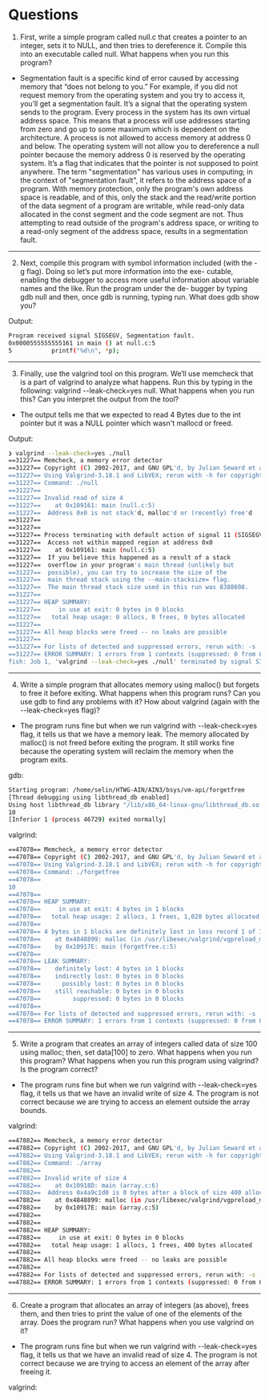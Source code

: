 # Questions

1. First, write a simple program called null.c that creates a pointer
   to an integer, sets it to NULL, and then tries to dereference it. 
   Compile this into an executable called null. What happens when you
   run this program?

- Segmentation fault is a specific kind of error caused by accessing memory that “does not belong to you.” 
  For example, if you did not request memory from the operating system and you try to access it, you’ll get 
  a segmentation fault. It’s a signal that the operating system sends to the program. Every process in the 
  system has its own virtual address space. This means that a process will use addresses starting from zero 
  and go up to some maximum which is dependent on the architecture. A process is not allowed to access memory 
  at address 0 and below. The operating system will not allow you to dereference a null pointer because the 
  memory address 0 is reserved by the operating system. It’s a flag that indicates that the pointer is not 
  supposed to point anywhere. The term "segmentation" has various uses in computing; in the context of 
  "segmentation fault", it refers to the address space of a program. With memory protection, only the program's 
  own address space is readable, and of this, only the stack and the read/write portion of the data segment of 
  a program are writable, while read-only data allocated in the const segment and the code segment are not. 
  Thus attempting to read outside of the program's address space, or writing to a read-only segment of the 
  address space, results in a segmentation fault.
-------------------------------------

2. Next, compile this program with symbol information included (with
   the -g flag). Doing so let’s put more information into the exe-
   cutable, enabling the debugger to access more useful information
   about variable names and the like. Run the program under the de-
   bugger by typing gdb null and then, once gdb is running, typing
   run. What does gdb show you?

Output:
```sh
Program received signal SIGSEGV, Segmentation fault.
0x0000555555555161 in main () at null.c:5
5           printf("%d\n", *p);
```
-----------------------------------

3. Finally, use the valgrind tool on this program. We’ll use memcheck
   that is a part of valgrind to analyze what happens. Run this by
   typing in the following: valgrind --leak-check=yes null.
   What happens when you run this? Can you interpret the output
   from the tool?

- The output tells me that we expected to read 4 Bytes due to the 
  int pointer but it was a NULL pointer which wasn't mallocd or freed.

Output:
```sh
❯ valgrind --leak-check=yes ./null
==31227== Memcheck, a memory error detector
==31227== Copyright (C) 2002-2017, and GNU GPL'd, by Julian Seward et al.
==31227== Using Valgrind-3.18.1 and LibVEX; rerun with -h for copyright info
==31227== Command: ./null
==31227== 
==31227== Invalid read of size 4
==31227==    at 0x109161: main (null.c:5)
==31227==  Address 0x0 is not stack'd, malloc'd or (recently) free'd
==31227== 
==31227== 
==31227== Process terminating with default action of signal 11 (SIGSEGV)
==31227==  Access not within mapped region at address 0x0
==31227==    at 0x109161: main (null.c:5)
==31227==  If you believe this happened as a result of a stack
==31227==  overflow in your program's main thread (unlikely but
==31227==  possible), you can try to increase the size of the
==31227==  main thread stack using the --main-stacksize= flag.
==31227==  The main thread stack size used in this run was 8388608.
==31227== 
==31227== HEAP SUMMARY:
==31227==     in use at exit: 0 bytes in 0 blocks
==31227==   total heap usage: 0 allocs, 0 frees, 0 bytes allocated
==31227== 
==31227== All heap blocks were freed -- no leaks are possible
==31227== 
==31227== For lists of detected and suppressed errors, rerun with: -s
==31227== ERROR SUMMARY: 1 errors from 1 contexts (suppressed: 0 from 0)
fish: Job 1, 'valgrind --leak-check=yes ./null' terminated by signal SIGSEGV (Address boundary error)
```
-----------------------------------

4. Write a simple program that allocates memory using malloc() but
   forgets to free it before exiting. What happens when this program
   runs? Can you use gdb to find any problems with it? How about
   valgrind (again with the --leak-check=yes flag)?

- The program runs fine but when we run valgrind with --leak-check=yes flag, it tells us that we have a memory leak. 
  The memory allocated by malloc() is not freed before exiting the program.
  It still works fine because the operating system will reclaim the memory when the program exits.

gdb:
```sh
Starting program: /home/selin/HTWG-AIN/AIN3/bsys/vm-api/forgetfree 
[Thread debugging using libthread_db enabled]
Using host libthread_db library "/lib/x86_64-linux-gnu/libthread_db.so.1".
10
[Inferior 1 (process 46729) exited normally]
```
valgrind:
```sh
==47078== Memcheck, a memory error detector
==47078== Copyright (C) 2002-2017, and GNU GPL'd, by Julian Seward et al.
==47078== Using Valgrind-3.18.1 and LibVEX; rerun with -h for copyright info
==47078== Command: ./forgetfree
==47078== 
10
==47078== 
==47078== HEAP SUMMARY:
==47078==     in use at exit: 4 bytes in 1 blocks
==47078==   total heap usage: 2 allocs, 1 frees, 1,028 bytes allocated
==47078== 
==47078== 4 bytes in 1 blocks are definitely lost in loss record 1 of 1
==47078==    at 0x4848899: malloc (in /usr/libexec/valgrind/vgpreload_memcheck-amd64-linux.so)
==47078==    by 0x10917E: main (forgetfree.c:5)
==47078== 
==47078== LEAK SUMMARY:
==47078==    definitely lost: 4 bytes in 1 blocks
==47078==    indirectly lost: 0 bytes in 0 blocks
==47078==      possibly lost: 0 bytes in 0 blocks
==47078==    still reachable: 0 bytes in 0 blocks
==47078==         suppressed: 0 bytes in 0 blocks
==47078== 
==47078== For lists of detected and suppressed errors, rerun with: -s
==47078== ERROR SUMMARY: 1 errors from 1 contexts (suppressed: 0 from 0)
```
-----------------------------------

5. Write a program that creates an array of integers called data of size
   100 using malloc; then, set data[100] to zero. What happens
   when you run this program? What happens when you run this
   program using valgrind? Is the program correct?

- The program runs fine but when we run valgrind with --leak-check=yes flag, it tells us that we have an invalid write of size 4. 
  The program is not correct because we are trying to access an element outside the array bounds.

valgrind:
```sh
==47882== Memcheck, a memory error detector
==47882== Copyright (C) 2002-2017, and GNU GPL'd, by Julian Seward et al.
==47882== Using Valgrind-3.18.1 and LibVEX; rerun with -h for copyright info
==47882== Command: ./array
==47882== 
==47882== Invalid write of size 4
==47882==    at 0x10918D: main (array.c:6)
==47882==  Address 0x4a9c1d0 is 0 bytes after a block of size 400 alloc'd
==47882==    at 0x4848899: malloc (in /usr/libexec/valgrind/vgpreload_memcheck-amd64-linux.so)
==47882==    by 0x10917E: main (array.c:5)
==47882== 
==47882== 
==47882== HEAP SUMMARY:
==47882==     in use at exit: 0 bytes in 0 blocks
==47882==   total heap usage: 1 allocs, 1 frees, 400 bytes allocated
==47882== 
==47882== All heap blocks were freed -- no leaks are possible
==47882== 
==47882== For lists of detected and suppressed errors, rerun with: -s
==47882== ERROR SUMMARY: 1 errors from 1 contexts (suppressed: 0 from 0)
```
-----------------------------------

6. Create a program that allocates an array of integers (as above), frees
   them, and then tries to print the value of one of the elements of
   the array. Does the program run? What happens when you use
   valgrind on it?

- The program runs fine but when we run valgrind with --leak-check=yes flag, it tells us that we have an invalid read of size 4. 
  The program is not correct because we are trying to access an element of the array after freeing it.

valgrind:
```sh







